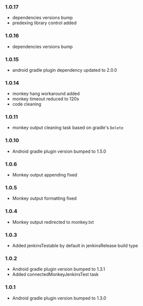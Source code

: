 ### 1.0.17
- dependencies versions bump
- predexing library control added
### 1.0.16
- dependencies versions bump
### 1.0.15
- android gradle plugin dependency updated to 2.0.0
### 1.0.14
- monkey hang workaround added
- monkey timeout reduced to 120s
- code cleaning
### 1.0.11
- monkey output cleaning task based on gradle's `Delete`
### 1.0.10
- Android gradle plugin version bumped to 1.5.0
### 1.0.6
- Monkey output appending fixed
### 1.0.5
- Monkey output formatting fixed
### 1.0.4
- Monkey output redirected to monkey.txt
### 1.0.3
- Added jenkinsTestable by default in jenkinsRelease build type
### 1.0.2
- Android gradle plugin version bumped to 1.3.1
- Added connectedMonkeyJenkinsTest task
### 1.0.1
- Android gradle plugin version bumped to 1.3.0

